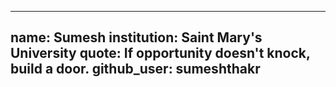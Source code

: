 ---
 name: Sumesh
 institution: Saint Mary's University
 quote: If opportunity doesn't knock, build a door.
 github_user: sumeshthakr
 ---
